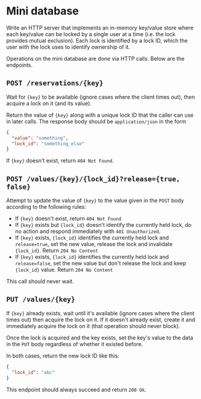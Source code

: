 # Mini database

Write an HTTP server that implements an in-memory key/value store where each key/value can be
locked by a single user at a time (i.e. the lock provides mutual exclusion). Each lock is identified
by a lock ID, which the user with the lock uses to identify ownership of it.

Operations on the mini database are done via HTTP calls. Below are the endpoints.

## `POST /reservations/{key}`

Wait for `{key}` to be available (ignore cases where the client times out),
then acquire a lock on it (and its value).

Return the value of `{key}` along with a unique lock ID that the caller can use in later calls.
The response body should be `application/json` in the form

```json
{
  "value": "something",
  "lock_id": "something_else"
}
```

If `{key}` doesn't exist, return `404 Not Found`.

## `POST /values/{key}/{lock_id}?release={true, false}`

Attempt to update the value of `{key}` to the value given in the `POST` body according to
the following rules:

- If `{key}` doesn't exist, return `404 Not Found`
- If `{key}` exists but `{lock_id}` doesn't identify the currently held lock, do no action and respond immediately with `401 Unauthorized`.
- If `{key}` exists, `{lock_id}` identifies the currently held lock and `release=true`,
set the new value, release the lock and invalidate `{lock_id}`. Return `204 No Content`
- If `{key}` exists, `{lock_id}` identifies the currently held lock and `release=false`,
set the new value but don't release the lock and keep `{lock_id}` value. Return `204 No Content`

This call should never wait.

## `PUT /values/{key}`

If `{key}` already exists, wait until it's available (ignore cases where the client times out)
then acquire the lock on it. If it doesn't already exist, create it and immediately acquire
the lock on it (that operation should never block).

Once the lock is acquired and the key exists, set the key's value to the data in the `PUT` body regardless of whether it existed before.

In both cases, return the new lock ID like this:

```json
{
  "lock_id": "abc"
}
```

This endpoint should always succeed and return `200 Ok`.
